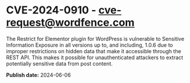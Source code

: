 # CVE-2024-0910 - cve-request@wordfence.com

The Restrict for Elementor plugin for WordPress is vulnerable to Sensitive Information Exposure in all versions up to, and including, 1.0.6 due to improper restrictions on hidden data that make it accessible through the REST API. This makes it possible for unauthenticated attackers to extract potentially sensitive data from post content.

**Publish date:** 2024-06-06
